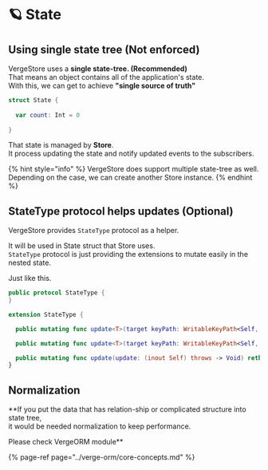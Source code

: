 # 🪐 State

## Using single state tree \(Not enforced\)

VergeStore uses a **single state-tree. \(Recommended\)**  
That means an object contains all of the application's state.  
With this, we can get to achieve **"single source of truth"**

```swift
struct State {
  
  var count: Int = 0
  
}
```

That state is managed by **Store**.  
It process updating the state and notify updated events to the subscribers.

{% hint style="info" %}
VergeStore does support multiple state-tree as well.  
Depending on the case, we can create another Store instance.
{% endhint %}

## StateType protocol helps updates \(Optional\)

VergeStore provides `StateType` protocol as a helper.

It will be used in State struct that Store uses.  
`StateType` protocol is just providing the extensions to mutate easily in the nested state.

Just like this.

```swift
public protocol StateType {
}

extension StateType {

  public mutating func update<T>(target keyPath: WritableKeyPath<Self, T>, update: (inout T.Wrapped) throws -> Void) rethrows where T : VergeStore._VergeStore_OptionalProtocol

  public mutating func update<T>(target keyPath: WritableKeyPath<Self, T>, update: (inout T) throws -> Void) rethrows

  public mutating func update(update: (inout Self) throws -> Void) rethrows
}
```

## Normalization

**If you put the data that has relation-ship or complicated structure into state tree,   
it would be needed normalization to keep performance.  
  
Please check VergeORM module**

{% page-ref page="../verge-orm/core-concepts.md" %}

